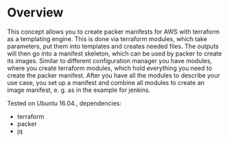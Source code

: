 # Overview
This concept allows you to create packer manifests for AWS with terraform as a templating engine. This is done via terraform modules, which take parameters, put them into templates and creates needed files. The outputs will then go into a manifest skeleton, which can be used by packer to create its images. Similar to different configuration manager you have modules, where you create terraform modules, which hold everything you need to create the packer manifest. After you have all the modules to describe your use case, you set up a manifest and combine all modules to create an image manifest, e. g. as in the example for jenkins.

Tested on Ubuntu 16.04., dependencies:
- terraform
- packer
- jq
